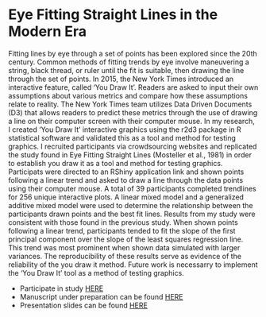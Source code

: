 # Eye Fitting Straight Lines in the Modern Era

Fitting lines by eye through a set of points has been explored since the 20th century. Common methods of fitting trends by eye involve maneuvering a string, black thread, or ruler until the fit is suitable, then drawing the line through the set of points. In 2015, the New York Times introduced an interactive feature, called ‘You Draw It’. Readers are asked to input their own assumptions about various metrics and compare how these assumptions relate to reality. The New York Times team utilizes Data Driven Documents (D3) that allows readers to predict these metrics through the use of drawing a line on their computer screen with their computer mouse. In my research, I created ‘You Draw It’ interactive graphics using the r2d3 package in R statistical software and validated this as a tool and method for testing graphics. I recruited participants via crowdsourcing websites and replicated the study found in Eye Fitting Straight Lines (Mosteller et al., 1981) in order to establish you draw it as a tool and method for testing graphics. Participats were directed to an RShiny application link and shown points following a linear trend and asked to draw a line through the data points using their computer mouse. A total of 39 participants completed trendlines for 256 unique interactive plots. A linear mixed model and a generalized additive mixed model were used to determine the relationship between the participants drawn points and the best fit lines. Results from my study were consistent with those found in the previous study. When shown points following a linear trend, participants tended to fit the slope of the first principal component over the slope of the least squares regression line. This trend was most prominent when shown data simulated with larger variances. The reproducibility of these results serve as evidence of the reliability of the you draw it method. Future work is necessarry to implement the ‘You Draw It’ tool as a method of testing graphics.

+ Participate in study [HERE](https://emily-robinson.shinyapps.io/you-draw-it-pilot-app/)
+ Manuscript under preparation can be found [HERE](https://earobinson95.github.io/Eye-Fitting-Straight-Lines-in-the-Modern-Era/Eye-Fitting-Stright-Lines-in-the-Modern-Era.pdf)
+ Presentation slides can be found [HERE](https://earobinson95.github.io/presentations/Conferences/2021-MidwestWISC/index.html#1)
 
